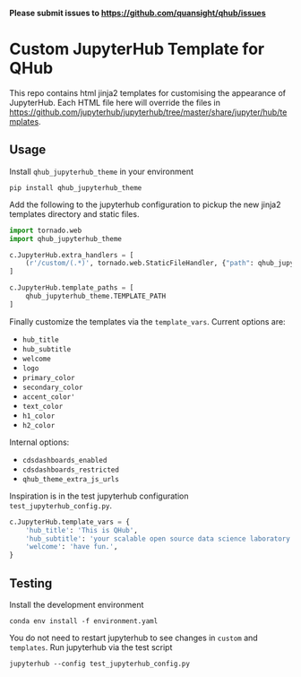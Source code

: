 **Please submit issues to https://github.com/quansight/qhub/issues**

# Custom JupyterHub Template for QHub

This repo contains html jinja2 templates for customising the
appearance of JupyterHub. Each HTML file here will override the files
in https://github.com/jupyterhub/jupyterhub/tree/master/share/jupyter/hub/templates.

## Usage

Install `qhub_jupyterhub_theme` in your environment

```shell
pip install qhub_jupyterhub_theme
```

Add the following to the jupyterhub configuration to pickup the new
jinja2 templates directory and static files.

```python
import tornado.web
import qhub_jupyterhub_theme

c.JupyterHub.extra_handlers = [
    (r'/custom/(.*)', tornado.web.StaticFileHandler, {"path": qhub_jupyterhub_theme.STATIC_PATH}),
]

c.JupyterHub.template_paths = [
    qhub_jupyterhub_theme.TEMPLATE_PATH
]
```

Finally customize the templates via the `template_vars`. Current
options are:
 - `hub_title`
 - `hub_subtitle`
 - `welcome`
 - `logo`
 - `primary_color`
 - `secondary_color`
 - `accent_color'`
 - `text_color`
 - `h1_color`
 - `h2_color`

 Internal options:
 - `cdsdashboards_enabled`
 - `cdsdashboards_restricted`
 - `qhub_theme_extra_js_urls`

Inspiration is in the test jupyterhub configuration
`test_jupyterhub_config.py`.

```python
c.JupyterHub.template_vars = {
    'hub_title': 'This is QHub',
    'hub_subtitle': 'your scalable open source data science laboratory.',
    'welcome': 'have fun.',
}
```

## Testing

Install the development environment

```shell
conda env install -f environment.yaml
```

You do not need to restart jupyterhub to see changes in `custom` and
`templates`. Run jupyterhub via the test script

```shell
jupyterhub --config test_jupyterhub_config.py
```
